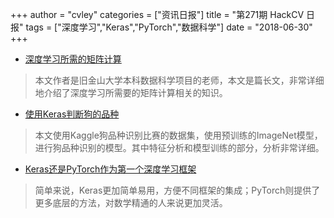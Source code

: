 +++
author = "cvley"
categories = ["资讯日报"]
title = "第271期 HackCV 日报"
tags = ["深度学习","Keras","PyTorch","数据科学"]
date = "2018-06-30"
+++

- [深度学习所需的矩阵计算](http://explained.ai/matrix-calculus/index.html?from=hackcv&hmsr=hackcv.com&utm_medium=hackcv.com&utm_source=hackcv.com)

> 本文作者是旧金山大学本科数据科学项目的老师，本文是篇长文，非常详细地介绍了深度学习所需要的矩阵计算相关的知识。

- [使用Keras判断狗的品种](https://able.bio/devforfu/identifying-dog-breeds-using-keras--767qpxs?from=hackcv&hmsr=hackcv.com&utm_medium=hackcv.com&utm_source=hackcv.com)

> 本文使用Kaggle狗品种识别比赛的数据集，使用预训练的ImageNet模型，进行狗品种识别的模型。其中特征分析和模型训练的部分，分析非常详细。

- [Keras还是PyTorch作为第一个深度学习框架](https://deepsense.ai/keras-or-pytorch/?from=hackcv&hmsr=hackcv.com&utm_medium=hackcv.com&utm_source=hackcv.com)

> 简单来说，Keras更加简单易用，方便不同框架的集成；PyTorch则提供了更多底层的方法，对数学精通的人来说更加灵活。

